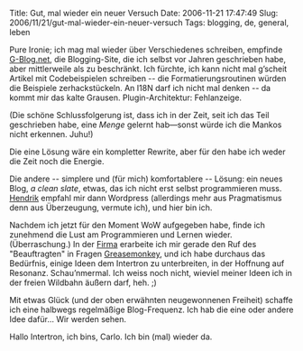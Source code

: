 Title: Gut, mal wieder ein neuer Versuch
Date: 2006-11-21 17:47:49
Slug: 2006/11/21/gut-mal-wieder-ein-neuer-versuch
Tags: blogging, de, general, leben


Pure Ironie; ich mag mal wieder über Verschiedenes schreiben, empfinde
[G-Blog.net][1], die Blogging-Site, die ich selbst vor Jahren geschrieben
habe, aber mittlerweile als zu beschränkt. Ich fürchte, ich kann nicht mal
g’scheit Artikel mit Codebeispielen schreiben -- die Formatierungsroutinen
würden die Beispiele zerhackstückeln. An I18N darf ich nicht mal denken -- da
kommt mir das kalte Grausen. Plugin-Architektur: Fehlanzeige.

(Die schöne Schlussfolgerung ist, dass ich in der Zeit, seit ich das Teil
geschrieben habe, eine _Menge_ gelernt hab—sonst würde ich die Mankos nicht
erkennen. Juhu!)

Die eine Lösung wäre ein kompletter Rewrite, aber für den habe ich weder die
Zeit noch die Energie.

Die andere -- simplere und (für mich) komfortablere -- Lösung: ein neues Blog,
_a clean slate_, etwas, das ich nicht erst selbst programmieren muss.
[Hendrik][2] empfahl mir dann Wordpress (allerdings mehr aus Pragmatismus denn
aus Überzeugung, vermute ich), und hier bin ich.

Nachdem ich jetzt für den Moment WoW aufgegeben habe, finde ich zunehmend die
Lust am Programmieren und Lernen wieder. (Überraschung.) In der [Firma][3]
erarbeite ich mir gerade den Ruf des "Beauftragten" in Fragen
[Greasemonkey][4], und ich habe durchaus das Bedürfnis, einige Ideen dem
Intertron zu unterbreiten, in der Hoffnung auf Resonanz. Schau’nmermal. Ich
weiss noch nicht, wieviel meiner Ideen ich in der freien Wildbahn äußern darf,
heh. ;)

Mit etwas Glück (und der oben erwähnten neugewonnenen Freiheit) schaffe ich
eine halbwegs regelmäßige Blog-Frequenz. Ich hab die eine oder andere Idee
dafür… Wir werden sehen.

Hallo Intertron, ich bins, Carlo. Ich bin (mal) wieder da.

   [1]: http://G-Blog.net
   [2]: http://www.mornography.de/
   [3]: http://de.yahoo.com/
   [4]: http://greasemonkey.mozdev.org/
